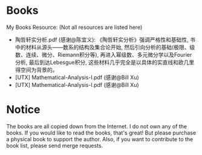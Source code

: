 # Books
My Books Resource: (Not all resources are listed here)
 - 陶哲轩实分析.pdf (感谢@陈宜义): 《陶哲轩实分析》强调严格性和基础性, 书中的材料从源头——数系的结构及集合论开始, 然后引向分析的基础(极限、级数、连续、微分、Riemann积分等), 再进入幂级数、多元微分学以及Fourier分析, 最后到达Lebesgue积分, 这些材料几乎完全是以具体的实直线和欧几里得空间为背景的。
 - [UTX] Mathematical-Analysis-I.pdf (感谢@Bill Xu)
 - [UTX] Mathematical-Analysis-I.pdf (感谢@Bill Xu)

# Notice
The books are all copied down from the Internet. I do not own any of the books.
If you would like to read the books, that's great!
But please purchase a physical book to support the author.
Also, if you want to contribute to the book list, please send merge requests.
